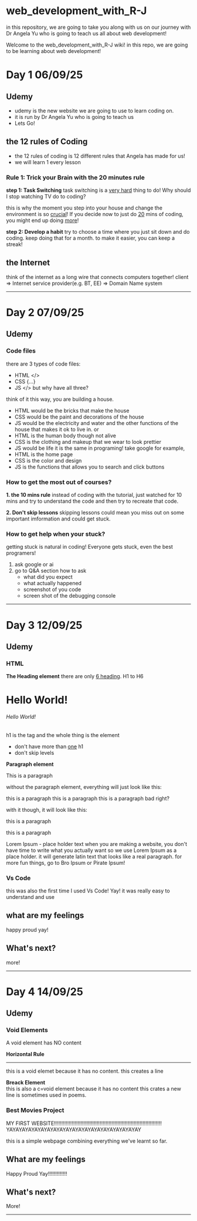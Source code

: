 # web_development_with_R-J
in this repository, we are going to take you along with us on our journey with Dr Angela Yu who is going to teach us all about web development!


Welcome to the web_development_with_R-J wiki!
in this repo, we are going to be learning about web development!

# Day 1 06/09/25

## Udemy
- udemy is the new website we are going to use to learn coding on. 
- it is run by Dr Angela Yu who is going to teach us
- Lets Go!

## the 12 rules of Coding
- the 12 rules of coding is 12 different rules that Angela has made for us!
- we will learn 1 every lesson

### Rule 1: Trick your Brain with the 20 minutes rule

**step 1: Task Switching**
task switching is a <ins>very hard</ins> thing to do! Why should I stop watching TV do to coding?

this is why the moment you step into your house and change the environment is so <ins>crucial</ins>! If you decide now to just do <ins>20</ins> mins of coding, you might end up doing <ins>more</ins>!

**step 2: Develop a habit**
try to choose a time where you just sit down and do coding. keep doing that for a month. to make it easier, you can keep a streak!

## the Internet
think of the internet as a long wire that connects computers together!
client => Internet service provider(e.g. BT, EE) => Domain Name system

---

# Day 2 07/09/25

## Udemy

### Code files

there are 3 types of code files:
- HTML </>
- CSS {...}
- JS </>
but why have all three? 

think of it this way, you are building a house.
- HTML would be the bricks that make the house
- CSS would be the paint and decorations of the house
- JS would be the electricity and water and the other functions of the house that makes it ok to live in.
or
- HTML is the human body though not alive
- CSS is the clothing and makeup that we wear to look prettier
- JS would be life
it is the same in programing! take google for example,
- HTML is the home page
- CSS is the color and design
- JS is the functions that allows you to search and click buttons

### How to get the most out of courses?

**1. the 10 mins rule**
instead of coding with the tutorial, just watched for 10 mins and try to understand the code and then try to recreate that code.

**2. Don't skip lessons**
skipping lessons could mean you miss out on some important imformation and could get stuck.

### How to get help when your stuck?
getting stuck is natural in coding! Everyone gets stuck, even the best programers! 

1. ask google or ai
2. go to Q&A section
   how to ask
      - what did you expect
      - what actually happened
      - screenshot of you code
      - screen shot of the debugging console

---

# Day 3 12/09/25

## Udemy

### HTML 

**The Heading element**
there are only <ins>6 heading</ins>. H1 to H6

<h1>Hello World!</h1>
<h6>Hello World!</h6>

h1 is the tag and the whole thing is the element
- don't have more than <ins>one</ins> h1
- don't skip levels

**Paragraph element**
<p> This is a paragraph </p>

without the paragraph element, everything will just look like this:

this is a paragraph this is a paragraph this is a paragraph
bad right?

with it though, it will look like this:

this is a paragraph

this is a paragraph

Lorem Ipsum - place holder text
when you are making a website, you don't have time to write what you actually want so we use Lorem Ipsum as a place holder. it will generate latin text that looks like a real paragraph. for more fun things, go to Bro Ipsum or Pirate Ipsum!

### Vs Code
this was also the first time I used Vs Code! Yay! it was really easy to understand and use

## what are my feelings
happy
proud
yay!

## What's next?
more!

---

# Day 4 14/09/25

## Udemy

### Void Elements
A void element has NO content

**Horizontal Rule**
<hr/> 
this is a void elemet because it has no content.
this creates a line

**Breack Element**
<br/>
this is also a c=void element because it has no content
this crates a new line is sometimes used in poems.

### Best Movies Project

MY FIRST WEBSITE!!!!!!!!!!!!!!!!!!!!!!!!!!!!!!!!!!!!!!!!!!!!!!!!!!!!!!!!!!!!!!!!!!!!!!!!!
YAYAYAYAYAYAYAYAYAYAYAYAYAYAYAYAYAYAYAYAYAY

this is a simple webpage combining everything we've learnt so far.

## What are my feelings 
Happy
Proud
Yay!!!!!!!!!!!!!

## What's next?
More!

---
